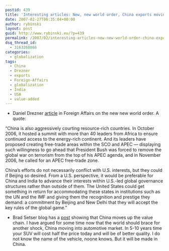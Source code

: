 ```yaml
---
postid: 439
title: 'Interesting articles: New, new world order, China exports moving up the value chain'
date: 2007-02-27T06:35:04+00:00
author: rybinski
layout: post
guid: http://www.rybinski.eu/?p=439
permalink: /2007/02/interesting-articles-new-new-world-order-china-exports-moving-up-the-value-chain/
dsq_thread_id:
  - 3163268866
categories:
  - globalization
tags:
  - China
  - Drezner
  - exports
  - Foreign-Affairs
  - globalization
  - India
  - USA
  - value-added
---
```

  * Daniel Drezner [article](http://www.foreignaffairs.org/20070301faessay86203/daniel-w-drezner/the-new-new-world-order.html?mode=print) in Foreign Affairs on the new new world order. A quote: 

“China is also aggressively courting resource-rich countries. In October 2006, it hosted a summit with more than 40 leaders from Africa to ensure continued access to the energy-rich continent. And its leaders have proposed creating free-trade areas within the SCO and APEC — displaying such willingness to go ahead that President Bush was forced to remove the global war on terrorism from the top of his APEC agenda, and in November 2006, he called for an APEC free-trade zone.

China’s efforts do not necessarily conflict with U.S. interests, but they could if Beijing so desired. From a U.S. perspective, it would be preferable for China and India to advance their interests within U.S.-led global governance structures rather than outside of them. The United States could get something in return for accommodating these states in institutions such as the UN and the IMF and giving them the recognition and prestige they demand: a commitment by Beijing and New Delhi that they will accept the key rules of the global game.”

  * Brad Setser blog has a [post](http://www.rgemonitor.com/blog/setser/180168) showing that China moves up the value chain. I have argued for some time now that the world should brace for another shock, China moving into automotive market. In 5-10 years time your SUV will cost half the price today and will be of better quality. I do not know the name of the vehicle, noone knows. But it will be made in China.
